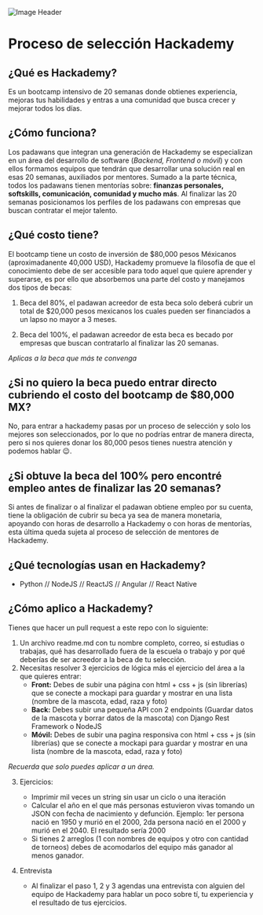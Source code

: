 ![Image Header](https://scontent.fmzt1-1.fna.fbcdn.net/v/t1.6435-9/152669709_1715386385311335_4237383846142032022_n.png?_nc_cat=111&ccb=1-3&_nc_sid=e3f864&_nc_eui2=AeFPN6WbwCzk8dd0nWJBNzJ8SAwqN3h5yNFIDCo3eHnI0SPLJWVgOn15e5qzeKatZ6I&_nc_ohc=y7S68cnsXAwAX-GtKfI&_nc_ht=scontent.fmzt1-1.fna&oh=e6ca04806a4d76879342f3a9984b3315&oe=60CA715F)

# Proceso de selección Hackademy

## ¿Qué es Hackademy?
Es un bootcamp intensivo de 20 semanas donde obtienes experiencia, mejoras tus habilidades y entras a una comunidad que busca crecer y mejorar todos los días.

## ¿Cómo funciona?
Los padawans que integran una generación de Hackademy se especializan en un área del desarrollo de software (*Backend, Frontend o móvil*) y con ellos formamos equipos que tendrán que desarrollar una solución real en esas 20 semanas, auxiliados por mentores.
Sumado a la parte técnica, todos los padawans tienen mentorías sobre: **finanzas personales, softskills, comunicación, comunidad y mucho más**.
Al finalizar las 20 semanas posicionamos los perfiles de los padawans con empresas que buscan contratar el mejor talento.

## ¿Qué costo tiene?
El bootcamp tiene un costo de inversión de $80,000 pesos Méxicanos (aproximadanente 40,000 USD), Hackademy promueve la filosofía de que el conocimiento debe de ser accesible para todo aquel que quiere aprender y superarse, es por ello que absorbemos una parte del costo y manejamos dos tipos de becas: 

1. Beca del 80%, el padawan acreedor de esta beca solo deberá cubrir un total de $20,000 pesos mexicanos los cuales pueden ser financiados a un lapso no mayor a 3 meses. 

2. Beca del 100%, el padawan acreedor de esta beca es becado por empresas que buscan contratarlo al finalizar las 20 semanas.
 
 *Aplicas a la beca que más te convenga*

## ¿Si no quiero la beca puedo entrar directo cubriendo el costo del bootcamp de $80,000 MX?
No, para entrar a hackademy pasas por un proceso de selección y solo los mejores son seleccionados, por lo que no podrías entrar de manera directa, pero si nos quieres donar los 80,000 pesos tienes nuestra atención y podemos hablar 😉.

## ¿Si obtuve la beca del 100% pero encontré empleo antes de finalizar las 20 semanas?
Si antes de finalizar o al finalizar el padawan obtiene empleo por su cuenta, tiene la obligación de cubrir su beca ya sea de manera monetaria, apoyando con horas de desarrollo a Hackademy o con horas de mentorías, esta última queda sujeta al proceso de selección de mentores de Hackademy.

## ¿Qué tecnologías usan en Hackademy?
- Python // NodeJS // ReactJS // Angular // React Native 

## ¿Cómo aplico a Hackademy?
Tienes que hacer un pull request a este repo con lo siguiente:
1. Un archivo readme.md con tu nombre completo, correo, si estudias o trabajas, qué has desarrollado fuera de la escuela o trabajo y por qué
deberías de ser acreedor a la beca de tu selección.
2. Necesitas resolver 3 ejercicios de lógica más el ejercicio del área a la que quieres entrar:
   - **Front:** Debes de subir una página con html + css + js (sin librerías) que se conecte a mockapi para guardar y mostrar en una lista (nombre de la mascota, edad, raza y foto)
   - **Back:** Debes subir una pequeña API con 2 endpoints (Guardar datos de la mascota y borrar datos de la mascota) con Django Rest Framework o NodeJS
   - **Móvil:** Debes de subir una pagina responsiva con html + css + js (sin librerías) que se conecte a mockapi para guardar y mostrar en una lista (nombre de la mascota, edad, raza y foto)

*Recuerda que solo puedes aplicar a un área.*
   
3. Ejercicios:
   - Imprimir mil veces un string sin usar un ciclo o una iteración
   - Calcular el año en el que más personas estuvieron vivas tomando un JSON con fecha de nacimiento y defunción. Ejemplo: 1er persona nació en 1950 y murió en el 2000, 2da persona nació en el 2000 y murió en el 2040. El resultado sería 2000
   - Si tienes 2 arreglos (1 con nombres de equipos y otro con cantidad de torneos) debes de acomodarlos del equipo más ganador al menos ganador.

4. Entrevista
   - Al finalizar el paso 1, 2 y 3 agendas una entrevista con alguien del equipo de Hackademy para hablar un poco sobre tí, tu experiencia y el resultado de tus ejercicios.
